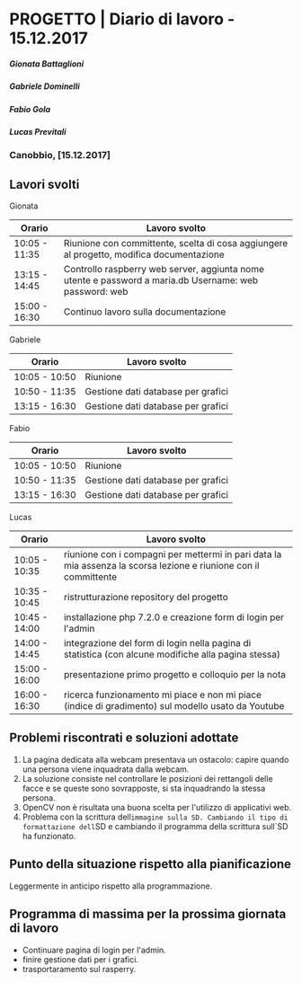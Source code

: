 # PROGETTO | Diario di lavoro - 15.12.2017
##### Gionata Battaglioni
##### Gabriele Dominelli
##### Fabio Gola
##### Lucas Previtali
### Canobbio, [15.12.2017]

## Lavori svolti
Gionata


|Orario        |Lavoro svolto                 |
|--------------|------------------------------|
|10:05 - 11:35 |Riunione con committente, scelta di cosa aggiungere al progetto, modifica documentazione|                  
|13:15 - 14:45 |Controllo raspberry web server, aggiunta nome utente e password a maria.db Username: web password: web|
|15:00 - 16:30 |Continuo lavoro sulla documentazione|

Gabriele

|Orario        |Lavoro svolto                 |
|--------------|------------------------------|
|10:05 - 10:50 |Riunione					      |
|10:50 - 11:35 |Gestione dati database per grafici					      |                         
|13:15 - 16:30 |Gestione dati database per grafici|


Fabio

|Orario        |Lavoro svolto                 |
|--------------|------------------------------|
|10:05 - 10:50 |Riunione					      |
|10:50 - 11:35 |Gestione dati database per grafici					      |                         
|13:15 - 16:30 |Gestione dati database per grafici|


Lucas


|Orario        |Lavoro svolto                 |
|--------------|------------------------------|
|10:05 - 10:35 |riunione con i compagni per mettermi in pari data la mia assenza la scorsa lezione e riunione con il committente|
|10:35 - 10:45 |ristrutturazione repository del progetto|
|10:45 - 14:00 |installazione php 7.2.0 e creazione form di login per l'admin|
|14:00 - 14:45 |integrazione del form di login nella pagina di statistica (con alcune modifiche alla pagina stessa)|
|15:00 - 16:00 |presentazione primo progetto e colloquio per la nota|
|16:00 - 16:30 |ricerca funzionamento mi piace e non mi piace (indice di gradimento) sul modello usato da Youtube|


##  Problemi riscontrati e soluzioni adottate
1. La pagina dedicata alla webcam presentava un ostacolo: capire quando una persona viene inquadrata dalla webcam.
2. La soluzione consiste nel controllare le posizioni dei rettangoli delle facce e se queste sono sovrapposte, si sta inquadrando la stessa persona.
1. OpenCV non è risultata una buona scelta per l'utilizzo di applicativi web.
4. Problema con la scrittura dell`immagine sulla SD. Cambiando il tipo di formattazione dell`SD e cambiando il programma della scrittura sull`SD ha funzionato.

##  Punto della situazione rispetto alla pianificazione
Leggermente in anticipo rispetto alla programmazione.

## Programma di massima per la prossima giornata di lavoro
- Continuare pagina di login per l'admin.
- finire gestione dati per i grafici.
- trasportaramento sul rasperry.
